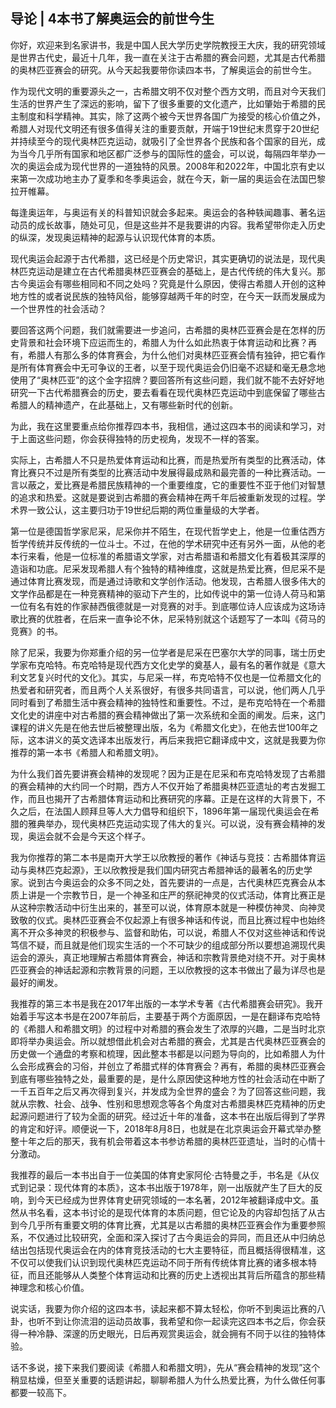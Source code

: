 ## 导论 | 4本书了解奥运会的前世今生

你好，欢迎来到名家讲书，我是中国人民大学历史学院教授王大庆，我的研究领域是世界古代史，最近十几年，我一直在关注于古希腊的赛会问题，尤其是古代希腊的奥林匹亚赛会的研究。从今天起我要带你读四本书，了解奥运会的前世今生。

作为现代文明的重要源头之一，古希腊文明不仅对整个西方文明，而且对今天我们生活的世界产生了深远的影响，留下了很多重要的文化遗产，比如肇始于希腊的民主制度和科学精神。其实，除了这两个被今天世界各国广为接受的核心价值之外，希腊人对现代文明还有很多值得关注的重要贡献，开端于19世纪末贯穿于20世纪并持续至今的现代奥林匹克运动，就吸引了全世界各个民族和各个国家的目光，成为当今几乎所有国家和地区都广泛参与的国际性的盛会，可以说，每隔四年举办一次的奥运会成为现代世界的一道独特的风景。2008年和2022年，中国北京有史以来第一次成功地主办了夏季和冬季奥运会，就在今天，新一届的奥运会在法国巴黎拉开帷幕。

每逢奥运年，与奥运有关的科普知识就会多起来。奥运会的各种轶闻趣事、著名运动员的成长故事，随处可见，但是这些并不是我要讲的内容。我希望带你走入历史的纵深，发现奥运精神的起源与认识现代体育的本质。

现代奥运会起源于古代希腊，这已经是个历史常识，其实更确切的说法是，现代奥林匹克运动是建立在古代希腊奥林匹亚赛会的基础上，是古代传统的伟大复兴。那古今奥运会有哪些相同和不同之处吗？究竟是什么原因，使得古希腊人开创的这种地方性的或者说民族的独特风俗，能够穿越两千年的时空，在今天一跃而发展成为一个世界性的社会活动？

要回答这两个问题，我们就需要进一步追问，古希腊的奥林匹亚赛会是在怎样的历史背景和社会环境下应运而生的，希腊人为什么如此热衷于体育运动和比赛？再有，希腊人有那么多的体育赛会，为什么他们对奥林匹亚赛会情有独钟，把它看作是所有体育赛会中无可争议的王者，以至于现代奥运会仍旧毫不迟疑和毫无悬念地使用了“奥林匹亚”的这个金字招牌？要回答所有这些问题，我们就不能不去好好地研究一下古代希腊赛会的历史，要去看看在现代奥林匹克运动中到底保留了哪些古希腊人的精神遗产，在此基础上，又有哪些新时代的创新。

为此，我在这里要重点给你推荐四本书，我相信，通过这四本书的阅读和学习，对于上面这些问题，你会获得独特的历史视角，发现不一样的答案。

实际上，古希腊人不只是热爱体育运动和比赛，而是热爱所有类型的比赛活动，体育比赛只不过是所有类型的比赛活动中发展得最成熟和最完善的一种比赛活动。一言以蔽之，爱比赛是希腊民族精神的一个重要维度，它的重要性不亚于他们对智慧的追求和热爱。这就是要说到古希腊的赛会精神在两千年后被重新发现的过程。学术界一致公认，这主要归功于19世纪后期的两位重量级的大学者。

第一位是德国哲学家尼采，尼采你并不陌生，在现代哲学史上，他是一位重估西方哲学传统并反传统的一位斗士。不过，在他的学术研究中还有另外一面，从他的老本行来看，他是一位标准的希腊语文学家，对古希腊语和希腊文化有着极其深厚的造诣和功底。尼采发现希腊人有个独特的精神维度，这就是热爱比赛，但尼采不是通过体育比赛发现，而是通过诗歌和文学创作活动。他发现，古希腊人很多伟大的文学作品都是在一种竞赛精神的驱动下产生的，比如传说中的第一位诗人荷马和第一位有名有姓的作家赫西俄德就是一对竞赛的对手。到底哪位诗人应该成为这场诗歌比赛的优胜者，在后来一直争论不休，尼采特别就这个话题写了一本叫《荷马的竞赛》的书。

除了尼采，我要为你郑重介绍的另一位学者是尼采在巴塞尔大学的同事，瑞士历史学家布克哈特。布克哈特是现代西方文化史学的奠基人，最有名的著作就是《意大利文艺复兴时代的文化》。其实，与尼采一样，布克哈特不仅也是一位希腊文化的热爱者和研究者，而且两个人关系很好，有很多共同语言，可以说，他们两人几乎同时看到了希腊生活中赛会精神的独特性和重要性。不过，是布克哈特在一个希腊文化史的讲座中对古希腊的赛会精神做出了第一次系统和全面的阐发。后来，这门课程的讲义先是在他去世后被整理出版，名为《希腊文化史》，在他去世100年之际，这本讲义的英文选译本出版发行，再后来我把它翻译成中文，这就是我要为你推荐的第一本书《希腊人和希腊文明》。

为什么我们首先要讲赛会精神的发现呢？因为正是在尼采和布克哈特发现了古希腊的赛会精神的大约同一个时期，西方人不仅开始了希腊奥林匹亚遗址的考古发掘工作，而且也揭开了古希腊体育运动和比赛研究的序幕。正是在这样的大背景下，不久之后，在法国人顾拜旦等人大力倡导和组织下，1896年第一届现代奥运会在希腊的雅典举办，现代奥林匹克运动实现了伟大的复兴。可以说，没有赛会精神的发现，奥运会就不会是今天这个样子。

我为你推荐的第二本书是南开大学王以欣教授的著作《神话与竞技：古希腊体育运动与奥林匹克起源》，王以欣教授是我们国内研究古希腊神话的最著名的历史学家。说到古今奥运会的众多不同之处，首先要讲的一点是，古代奥林匹克赛会从本质上讲是一个宗教节日，是一个神圣和庄严的祭祀神灵的仪式活动，体育比赛正是从这种宗教活动中衍生出来的，甚至可以说，体育原本就是一种模仿神灵、向神灵致敬的仪式。奥林匹亚赛会不仅起源上有很多神话和传说，而且比赛过程中也始终离不开众多神灵的积极参与、监督和助佑，可以说，希腊人不仅对这些神话和传说笃信不疑，而且就是他们现实生活的一个不可缺少的组成部分所以要想追溯现代奥运会的源头，真正地理解古希腊体育赛会，神话和宗教背景绝对绕不开。对于奥林匹亚赛会的神话起源和宗教背景的问题，王以欣教授的这本书做出了最为详尽也是最好的阐发。

我推荐的第三本书是我在2017年出版的一本学术专著《古代希腊赛会研究》。我开始着手写这本书是在2007年前后，主要基于两个方面原因，一是在翻译布克哈特的《希腊人和希腊文明》的过程中对希腊的赛会发生了浓厚的兴趣，二是当时北京即将举办奥运会。所以就想借此机会对古希腊的赛会，尤其是古代奥林匹亚赛会的历史做一个通盘的考察和梳理，因此整本书都是以问题为导向的，比如希腊人为什么会形成赛会的习俗，并创立了希腊式样的体育赛会？再有，希腊的奥林匹亚赛会到底有哪些独特之处，最重要的是，是什么原因使这种地方性的社会活动在中断了一千五百年之后又再次得到复兴，并发成为全世界的盛会？为了回答这些问题，我就从宗教、社会、战争、性别和思想观念等各个角度对古希腊奥林匹克精神的历史起源问题进行了较为全面的研究。经过近十年的准备，这本书在出版后得到了学界的肯定和好评。顺便说一下，2018年8月8日，也就是在北京奥运会开幕式举办整整十年之后的那天，我有机会带着这本书参访希腊的奥林匹亚遗址，当时的心情十分激动。

我推荐的最后一本书出自于一位美国的体育史家阿伦·古特曼之手，书名是《从仪式到记录：现代体育的本质》，这本书出版于1978年，刚一出版就产生了巨大的反响，到今天已经成为世界体育史研究领域的一本名著，2012年被翻译成中文。虽然从书名看，这本书讨论的是现代体育的本质问题，但它论及的内容却包括了从古到今几乎所有重要文明的体育比赛，尤其是以古希腊的奥林匹亚赛会作为重要参照系，不仅通过比较研究，全面和深入探讨了古今奥运会的异同，而且还从中归纳总结出包括现代奥运会在内的体育竞技活动的七大主要特征，而且概括得很精准，这不仅可以使我们认识到现代奥林匹克运动不同于所有传统体育比赛的诸多根本特征，而且还能够从人类整个体育运动和比赛的历史上透视出其背后所蕴含的那些精神理念和核心价值。

说实话，我要为你介绍的这四本书，读起来都不算太轻松，你听不到奥运比赛的八卦，也听不到让你流泪的运动员故事，我希望和你一起读完这四本书之后，你会获得一种冷静、深邃的历史眼光，日后再观赏奥运会，就会拥有不同于以往的独特体验。

话不多说，接下来我们要阅读《希腊人和希腊文明》，先从“赛会精神的发现”这个稍显枯燥，但至关重要的话题讲起，聊聊希腊人为什么热爱比赛，为什么做任何事都要一较高下。





